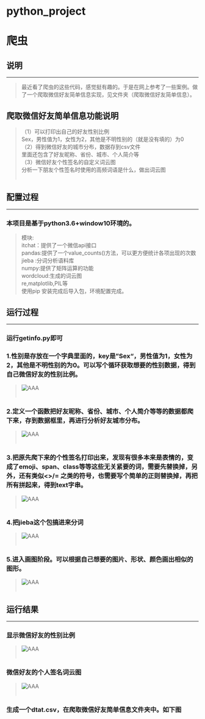 # python_project
爬虫
==========
## 说明<br>
----------------
>最近看了爬虫的这些代码，感觉挺有趣的。于是在网上参考了一些案例。做了一个爬取微信好友简单信息实现，见文件夹（爬取微信好友简单信息）。<br>
## 爬取微信好友简单信息功能说明<br>
>（1）可以打印出自己的好友性别比例<br>
>  Sex，男性值为1，女性为2，其他是不明性别的（就是没有填的）为0<br>
>（2）得到微信好友的城市分布，数据存到csv文件<br>
>  里面还包含了好友昵称、省份、城市、个人简介等<br>
>（3）微信好友个性签名的自定义词云图<br>
>  分析一下朋友个性签名时使用的高频词语是什么，做出词云图<br><br>
## 配置过程<br>
--------------------------
### 本项目是基于python3.6+window10环境的。<br>
>模块:<br>
>itchat：提供了一个微信api接口<br>
>pandas:提供了一个value_counts()方法，可以更方便统计各项出现的次数<br>
>jieba :分词分析语料库<br>
>numpy:提供了矩阵运算的功能<br>
>wordcloud:生成的词云图<br>
re,matplotlib,PIL等<br>
使用pip 安装完成后导入包，环境配置完成。<br>
## 运行过程<br>
----------------------------
### 运行getinfo.py即可<br>
### 1.性别是存放在一个字典里面的，key是”Sex“，男性值为1，女性为2，其他是不明性别的为0。可以写个循环获取想要的性别数据，得到自己微信好友的性别比例。<br>
>![AAA](https://github.com/zhoujingwhy/python_project/raw/master/说明/QQ截图20180612171017.png)<br><br>
### 2.定义一个函数把好友昵称、省份、城市、个人简介等等的数据都爬下来，存到数据框里，再进行分析好友城市分布。<br>
>![AAA](https://github.com/zhoujingwhy/python_project/raw/master/说明/QQ截图20180612171200.png)<br><br>
### 3.把原先爬下来的个性签名打印出来，发现有很多本来是表情的，变成了emoji、span、class等等这些无关紧要的词，需要先替换掉，另外，还有类似<>/= 之类的符号，也需要写个简单的正则替换掉，再把所有拼起来，得到text字串。<br>
>![AAA](https://github.com/zhoujingwhy/python_project/raw/master/说明/QQ截图20180612171245.png)<br><br>
### 4.把jieba这个包搞进来分词<br>
>![AAA](https://github.com/zhoujingwhy/python_project/raw/master/说明/QQ截图20180612171320.png)<br><br>
### 5.进入画图阶段。可以根据自己想要的图片、形状、颜色画出相似的图形。
>![AAA](https://github.com/zhoujingwhy/python_project/raw/master/说明/QQ截图20180612171416.png)<br><br>
## 运行结果<br>
-------------------------------------------------------------
### 显示微信好友的性别比例<br>
>![AAA](https://github.com/zhoujingwhy/python_project/raw/master/说明/QQ截图20180612123421.png)<br><br>
### 微信好友的个人签名词云图<br>
>![AAA](https://github.com/zhoujingwhy/python_project/raw/master/说明/Figure_1.png)<br><br>
### 生成一个dtat.csv，在爬取微信好友简单信息文件夹中。如下图
